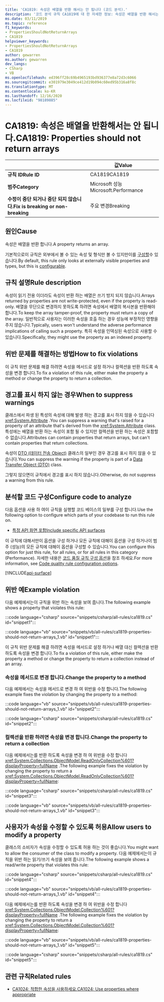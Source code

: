 ```yaml
---
title: 'CA1819: 속성은 배열을 반환 해서는 안 됩니다 (코드 분석).'
description: '코드 분석 규칙 CA1819에 대 한 자세한 정보: 속성은 배열을 반환 해서는 안 됩니다.'
ms.date: 03/11/2019
ms.topic: reference
f1_keywords:
- PropertiesShouldNotReturnArrays
- CA1819
helpviewer_keywords:
- PropertiesShouldNotReturnArrays
- CA1819
author: gewarren
ms.author: gewarren
dev_langs:
- CSharp
- VB
ms.openlocfilehash: ed396ff28c69b4965193bd936377e8a72d3c6066
ms.sourcegitcommit: e301979e3049ce412d19b094c60ed95b316a8f8c
ms.translationtype: MT
ms.contentlocale: ko-KR
ms.lasthandoff: 12/16/2020
ms.locfileid: "98189885"
---
```

# <a name="ca1819-properties-should-not-return-arrays"></a><span data-ttu-id="c955d-103">CA1819: 속성은 배열을 반환해서는 안 됩니다.</span><span class="sxs-lookup"><span data-stu-id="c955d-103">CA1819: Properties should not return arrays</span></span>

| | <span data-ttu-id="c955d-104">값</span><span class="sxs-lookup"><span data-stu-id="c955d-104">Value</span></span> |
|-|-|
| <span data-ttu-id="c955d-105">**규칙 ID**</span><span class="sxs-lookup"><span data-stu-id="c955d-105">**Rule ID**</span></span> |<span data-ttu-id="c955d-106">CA1819</span><span class="sxs-lookup"><span data-stu-id="c955d-106">CA1819</span></span>|
| <span data-ttu-id="c955d-107">**범주**</span><span class="sxs-lookup"><span data-stu-id="c955d-107">**Category**</span></span> |<span data-ttu-id="c955d-108">Microsoft 성능</span><span class="sxs-lookup"><span data-stu-id="c955d-108">Microsoft.Performance</span></span>|
| <span data-ttu-id="c955d-109">**수정이 중단 되거나 중단 되지 않습니다.**</span><span class="sxs-lookup"><span data-stu-id="c955d-109">**Fix is breaking or non-breaking**</span></span> |<span data-ttu-id="c955d-110">주요 변경</span><span class="sxs-lookup"><span data-stu-id="c955d-110">Breaking</span></span>|

## <a name="cause"></a><span data-ttu-id="c955d-111">원인</span><span class="sxs-lookup"><span data-stu-id="c955d-111">Cause</span></span>

<span data-ttu-id="c955d-112">속성은 배열을 반환 합니다.</span><span class="sxs-lookup"><span data-stu-id="c955d-112">A property returns an array.</span></span>

<span data-ttu-id="c955d-113">기본적으로이 규칙은 외부에서 볼 수 있는 속성 및 형식만 볼 수 있지만이를 [구성할](#configure-code-to-analyze)수 있습니다.</span><span class="sxs-lookup"><span data-stu-id="c955d-113">By default, this rule only looks at externally visible properties and types, but this is [configurable](#configure-code-to-analyze).</span></span>

## <a name="rule-description"></a><span data-ttu-id="c955d-114">규칙 설명</span><span class="sxs-lookup"><span data-stu-id="c955d-114">Rule description</span></span>

<span data-ttu-id="c955d-115">속성이 읽기 전용 이더라도 속성이 반환 하는 배열은 쓰기 방지 되지 않습니다.</span><span class="sxs-lookup"><span data-stu-id="c955d-115">Arrays returned by properties are not write-protected, even if the property is read-only.</span></span> <span data-ttu-id="c955d-116">배열을 무단으로 변경하지 못하도록 하려면 속성에서 배열의 복사본을 반환해야 합니다.</span><span class="sxs-lookup"><span data-stu-id="c955d-116">To keep the array tamper-proof, the property must return a copy of the array.</span></span> <span data-ttu-id="c955d-117">일반적으로 사용자는 이러한 속성을 호출 하는 경우 성능에 부정적인 영향을 주지 않습니다.</span><span class="sxs-lookup"><span data-stu-id="c955d-117">Typically, users won't understand the adverse performance implications of calling such a property.</span></span> <span data-ttu-id="c955d-118">특히 속성을 인덱싱된 속성으로 사용할 수 있습니다.</span><span class="sxs-lookup"><span data-stu-id="c955d-118">Specifically, they might use the property as an indexed property.</span></span>

## <a name="how-to-fix-violations"></a><span data-ttu-id="c955d-119">위반 문제를 해결하는 방법</span><span class="sxs-lookup"><span data-stu-id="c955d-119">How to fix violations</span></span>

<span data-ttu-id="c955d-120">이 규칙 위반 문제를 해결 하려면 속성을 메서드로 설정 하거나 컬렉션을 반환 하도록 속성을 변경 합니다.</span><span class="sxs-lookup"><span data-stu-id="c955d-120">To fix a violation of this rule, either make the property a method or change the property to return a collection.</span></span>

## <a name="when-to-suppress-warnings"></a><span data-ttu-id="c955d-121">경고를 표시 하지 않는 경우</span><span class="sxs-lookup"><span data-stu-id="c955d-121">When to suppress warnings</span></span>

<span data-ttu-id="c955d-122">클래스에서 파생 된 특성의 속성에 대해 발생 하는 경고를 표시 하지 않을 수 있습니다 <xref:System.Attribute> .</span><span class="sxs-lookup"><span data-stu-id="c955d-122">You can suppress a warning that's raised for a property of an attribute that's derived from the <xref:System.Attribute> class.</span></span> <span data-ttu-id="c955d-123">특성에는 배열을 반환 하는 속성이 포함 될 수 있지만 컬렉션을 반환 하는 속성은 포함할 수 없습니다.</span><span class="sxs-lookup"><span data-stu-id="c955d-123">Attributes can contain properties that return arrays, but can't contain properties that return collections.</span></span>

<span data-ttu-id="c955d-124">속성이 [DTO (데이터 전송 Object)](/previous-versions/msp-n-p/ff649585(v=pandp.10)) 클래스의 일부인 경우 경고를 표시 하지 않을 수 있습니다.</span><span class="sxs-lookup"><span data-stu-id="c955d-124">You can suppress the warning if the property is part of a [Data Transfer Object (DTO)](/previous-versions/msp-n-p/ff649585(v=pandp.10)) class.</span></span>

<span data-ttu-id="c955d-125">그렇지 않으면이 규칙에서 경고를 표시 하지 않습니다.</span><span class="sxs-lookup"><span data-stu-id="c955d-125">Otherwise, do not suppress a warning from this rule.</span></span>

## <a name="configure-code-to-analyze"></a><span data-ttu-id="c955d-126">분석할 코드 구성</span><span class="sxs-lookup"><span data-stu-id="c955d-126">Configure code to analyze</span></span>

<span data-ttu-id="c955d-127">다음 옵션을 사용 하 여이 규칙을 실행할 코드 베이스의 일부를 구성 합니다.</span><span class="sxs-lookup"><span data-stu-id="c955d-127">Use the following option to configure which parts of your codebase to run this rule on.</span></span>

- [<span data-ttu-id="c955d-128">특정 API 화면 포함</span><span class="sxs-lookup"><span data-stu-id="c955d-128">Include specific API surfaces</span></span>](#include-specific-api-surfaces)

<span data-ttu-id="c955d-129">이 규칙에 대해서만이 옵션을 구성 하거나 모든 규칙에 대해이 옵션을 구성 하거나이 범주 (성능)의 모든 규칙에 대해이 옵션을 구성할 수 있습니다.</span><span class="sxs-lookup"><span data-stu-id="c955d-129">You can configure this option for just this rule, for all rules, or for all rules in this category (Performance).</span></span> <span data-ttu-id="c955d-130">자세한 내용은 [코드 품질 규칙 구성 옵션](../code-quality-rule-options.md)을 참조 하세요.</span><span class="sxs-lookup"><span data-stu-id="c955d-130">For more information, see [Code quality rule configuration options](../code-quality-rule-options.md).</span></span>

[!INCLUDE[api-surface](~/includes/code-analysis/api-surface.md)]

## <a name="example-violation"></a><span data-ttu-id="c955d-131">위반 예</span><span class="sxs-lookup"><span data-stu-id="c955d-131">Example violation</span></span>

<span data-ttu-id="c955d-132">다음 예제에서는이 규칙을 위반 하는 속성을 보여 줍니다.</span><span class="sxs-lookup"><span data-stu-id="c955d-132">The following example shows a property that violates this rule:</span></span>

:::code language="csharp" source="snippets/csharp/all-rules/ca1819.cs" id="snippet1":::

:::code language="vb" source="snippets/vb/all-rules/ca1819-properties-should-not-return-arrays_1.vb" id="snippet1":::

<span data-ttu-id="c955d-133">이 규칙 위반 문제를 해결 하려면 속성을 메서드로 설정 하거나 배열 대신 컬렉션을 반환 하도록 속성을 변경 합니다.</span><span class="sxs-lookup"><span data-stu-id="c955d-133">To fix a violation of this rule, either make the property a method or change the property to return a collection instead of an array.</span></span>

### <a name="change-the-property-to-a-method"></a><span data-ttu-id="c955d-134">속성을 메서드로 변경 합니다.</span><span class="sxs-lookup"><span data-stu-id="c955d-134">Change the property to a method</span></span>

<span data-ttu-id="c955d-135">다음 예제에서는 속성을 메서드로 변경 하 여 위반을 수정 합니다.</span><span class="sxs-lookup"><span data-stu-id="c955d-135">The following example fixes the violation by changing the property to a method:</span></span>

:::code language="vb" source="snippets/vb/all-rules/ca1819-properties-should-not-return-arrays_1.vb" id="snippet2":::

:::code language="csharp" source="snippets/csharp/all-rules/ca1819.cs" id="snippet2":::

### <a name="change-the-property-to-return-a-collection"></a><span data-ttu-id="c955d-136">컬렉션을 반환 하려면 속성을 변경 합니다.</span><span class="sxs-lookup"><span data-stu-id="c955d-136">Change the property to return a collection</span></span>

<span data-ttu-id="c955d-137">다음 예제에서는를 반환 하도록 속성을 변경 하 여 위반을 수정 합니다 <xref:System.Collections.ObjectModel.ReadOnlyCollection%601?displayProperty=fullName> .</span><span class="sxs-lookup"><span data-stu-id="c955d-137">The following example fixes the violation by changing the property to return a <xref:System.Collections.ObjectModel.ReadOnlyCollection%601?displayProperty=fullName>:</span></span>

:::code language="csharp" source="snippets/csharp/all-rules/ca1819.cs" id="snippet3":::

:::code language="vb" source="snippets/vb/all-rules/ca1819-properties-should-not-return-arrays_1.vb" id="snippet3":::

## <a name="allow-users-to-modify-a-property"></a><span data-ttu-id="c955d-138">사용자가 속성을 수정할 수 있도록 허용</span><span class="sxs-lookup"><span data-stu-id="c955d-138">Allow users to modify a property</span></span>

<span data-ttu-id="c955d-139">클래스의 소비자가 속성을 수정할 수 있도록 허용 하는 것이 좋습니다.</span><span class="sxs-lookup"><span data-stu-id="c955d-139">You might want to allow the consumer of the class to modify a property.</span></span> <span data-ttu-id="c955d-140">다음 예제에서는이 규칙을 위반 하는 읽기/쓰기 속성을 보여 줍니다.</span><span class="sxs-lookup"><span data-stu-id="c955d-140">The following example shows a read/write property that violates this rule:</span></span>

:::code language="csharp" source="snippets/csharp/all-rules/ca1819.cs" id="snippet4":::

:::code language="vb" source="snippets/vb/all-rules/ca1819-properties-should-not-return-arrays_1.vb" id="snippet4":::

<span data-ttu-id="c955d-141">다음 예제에서는를 반환 하도록 속성을 변경 하 여 위반을 수정 합니다 <xref:System.Collections.ObjectModel.Collection%601?displayProperty=fullName> .</span><span class="sxs-lookup"><span data-stu-id="c955d-141">The following example fixes the violation by changing the property to return a <xref:System.Collections.ObjectModel.Collection%601?displayProperty=fullName>:</span></span>

:::code language="vb" source="snippets/vb/all-rules/ca1819-properties-should-not-return-arrays_1.vb" id="snippet5":::

:::code language="csharp" source="snippets/csharp/all-rules/ca1819.cs" id="snippet5":::

## <a name="related-rules"></a><span data-ttu-id="c955d-142">관련 규칙</span><span class="sxs-lookup"><span data-stu-id="c955d-142">Related rules</span></span>

- [<span data-ttu-id="c955d-143">CA1024: 적합한 속성을 사용하세요.</span><span class="sxs-lookup"><span data-stu-id="c955d-143">CA1024: Use properties where appropriate</span></span>](ca1024.md)
